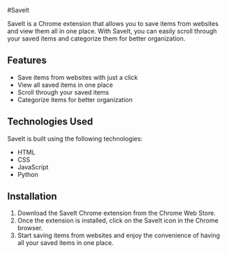 #SaveIt

SaveIt is a Chrome extension that allows you to save items from websites and view them all in one place. With SaveIt, you can easily scroll through your saved items and categorize them for better organization.

## Features

- Save items from websites with just a click
- View all saved items in one place
- Scroll through your saved items
- Categorize items for better organization

## Technologies Used

SaveIt is built using the following technologies:

- HTML
- CSS
- JavaScript
- Python

## Installation

1. Download the SaveIt Chrome extension from the Chrome Web Store.
2. Once the extension is installed, click on the SaveIt icon in the Chrome browser.
3. Start saving items from websites and enjoy the convenience of having all your saved items in one place.



